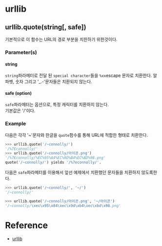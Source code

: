 # urllib

## urllib.quote(string[, safe])

기본적으로 이 함수는 URL의 경로 부분을 치한하기 위한것이다. 

### Parameter(s)

#### string

`string`파라메터로 전달 된 `special character`들을 `%xx`escape 문자로 치환한다. 알파벳, 숫자 그리고 '_.-'문자들은 치환되지 않는다.  

#### safe (option)

`safe`파라메터는 옵션으로, 특정 캐릭터를 치환하지 않는다.  
기본값은 '/'이다.  

### Example

다음은 각각 '~'문자와 한글을 `quote`함수를 통해 URL에 적합한 형태로 치환한다. 

```python
>>> urllib.quote('/~connolly/')
'/%7Econnolly/'
>>> urllib.quote('/~connolly/아이콘.png')
'/%7Econnolly/%EC%95%84%EC%9D%B4%EC%BD%98.png'
quote('/~connolly/') yields '/%7econnolly/'.
```

다음은 `safe`파라메터를 이용해서 앞선 예제에서 치환했던 문자들을 치환하지 않도록한다. 

```python
>>> urllib.quote('/~connolly/', '~/')
'/~connolly/'

>>> urllib.quote('/~connolly/아이콘.png', '~/아이콘')
'/~connolly/\xec\x95\x84\xec\x9d\xb4\xec\xbd\x98.png'
```

# Reference

* [urllib](https://docs.python.org/2/library/urllib.html)